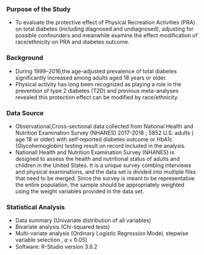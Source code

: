 
### Purpose of the Study
* To evaluate the protective effect of Physical Recreation Activities (PRA) on total diabetes (including diagnosed and undiagnosed), adjusting for possible confounders and meanwhile examine the effect modification of race/ethnicity on PRA and diabetes outcome.

### Background
* During 1999–2016,the age-adjusted prevalence of total diabetes significantly increased among adults aged 18 years or older.
* Physical activity has long been recognized as playing a role in the prevention of type 2 diabetes (T2D) and previous meta-analyses revealed this protection effect can be modified by race/ethnicity.

### Data Source
* Observational,Cross-sectional data collected from National Health and Nutrition Examination Survey (NHANES) 2017-2018 ; 5852 U.S. adults ( age 18 or older) with self-reported diabetes outcome or HbA1c (Glycohemoglobin) testing result on record included in the analysis. 
* Nationall Health and Nutrition Examination Survey (NHANES) is designed to assess the health and nutritional status of adults and children in the United States. It is a unique survey combing interviews and physical examinations, and the data set is divided into multiple files that need to be merged. Since the survey is meant to be representative the entire population, the sample should be appropriately weighted using the weight variables provided in the data set.

### Statistical Analysis
* Data summary (Univariate distribution of all variables)
* Bivariate analysis (Chi-squared tests)
* Multi-variate analysis (Ordinary Logistic Regression Model, stepwise variable selection , 𝛼 = 0.05)
* Software: R-Studio version 3.6.2
